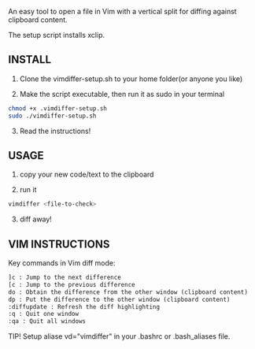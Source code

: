 An easy tool to open a file in Vim with a vertical split for diffing against clipboard content.

The setup script installs xclip.

## INSTALL
1. Clone the vimdiffer-setup.sh to your home folder(or anyone you like)

2. Make the script executable, then run it as sudo in your terminal
```bash
chmod +x .vimdiffer-setup.sh 
sudo ./vimdiffer-setup.sh
```

3. Read the instructions!

## USAGE

1. copy your new code/text to the clipboard

2. run it

```bash
vimdiffer <file-to-check>
```
3. diff away!

## VIM INSTRUCTIONS

Key commands in Vim diff mode:
```md
]c : Jump to the next difference
[c : Jump to the previous difference
do : Obtain the difference from the other window (clipboard content)
dp : Put the difference to the other window (clipboard content)
:diffupdate : Refresh the diff highlighting
:q : Quit one window
:qa : Quit all windows
```

TIP! Setup aliase vd="vimdiffer" in your .bashrc or .bash_aliases file.
